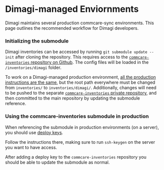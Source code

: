 Dimagi-managed Enviornments
===========================

Dimagi maintains several production commcare-sync environments.
This page outlines the recommended workflow for Dimagi developers.

### Initializing the submodule

Dimagi inventories can be accessed by running `git submodule update --init` after cloning the repository.
This requires access to the [`commcare-inventories` repository on Github](https://github.com/dimagi/commcare-sync-inventories/).
The config files will be loaded in the `/inventories/dimagi` folder. 

To work on a Dimagi-managed production environment, [all the production instructions are the same](/production/),
but the root path everywhere must be changed from `inventories/` to `inventories/dimagi/`.
Additionally, changes will need to be pushed to the separate
[`commcare-inventories` private repository](https://github.com/dimagi/commcare-sync-inventories/),
and then committed to the main repository by updating the submodule reference.

### Using the commcare-inventories submodule in production

When referencing the submodule in production environments (on a server),
you should use [deploy keys](https://docs.github.com/en/developers/overview/managing-deploy-keys#deploy-keys).

Follow the instructions there, making sure to run `ssh-keygen` on the server you want to have access.

After adding a deploy key to the `commcare-inventories` repository you should be able to 
update the submodule as normal.
